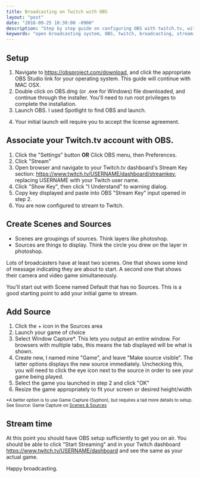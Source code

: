 ```yaml
---
title: Broadcasting on Twitch with OBS
layout: "post"
date: "2016-09-25 10:30:00 -0900"
description: "Step by step guide on configuring OBS with twitch.tv, with pictures."
keywords: "open broadcasting system, OBS, twitch, broadcasting, streaming, setup, installation, configuration"
---
```


## Setup
1. Navigate to <a href="https://obsproject.com/download" aria-label="OBS download" target="_blank">https://obsproject.com/download</a>, and click the appropriate OBS Studio
link for your operating system. This guide will continue with MAC OSX.
2. Double click on OBS.dmg (or .exe for Windows) file downloaded, and continue through the installer.
You'll need to run root privileges to complete the installation.
<a href="/assets/img/2016/09/25/obs_install.png" target="_blank" aria-label="Link to full image of OBS installation"><amp-img src="/assets/img/2016/09/25/thmb_obs_install.png" alt="OBS installation" height="284" width="404"></amp-img></a>
3. Launch OBS. I used Spotlight to find OBS and launch.
<!--excerpt-->
4. Your initial launch will require you to accept the license agreement.
<a href="/assets/img/2016/09/25/obs_license.png" target="_blank" aria-label="Link to full image of OBS license acceptance"><amp-img src="/assets/img/2016/09/25/thmb_obs_license.png" alt="OBS license acceptance" height="295" width="298"></amp-img></a>
<a href="/assets/img/2016/09/25/obs_initial_open.png" target="_blank" aria-label="Full image of initial OBS opening"><amp-img src="/assets/img/2016/09/25/thmb_obs_initial_open.png" alt="initial OBS opening" height="470" width="622"></amp-img></a>

## Associate your Twitch.tv account with OBS.
1. Click the "Settings" button **OR** Click OBS menu, then Preferences.
2. Click "Stream"
3. Open browser and navigate to your Twitch.tv dashboard's Stream Key section:
<a href="https://www.twitch.tv/USERNAME/dashboard/streamkey" aria-label="Twitch dashboard" target="_blank">https://www.twitch.tv/USERNAME/dashboard/streamkey</a>, replacing USERNAME with
your Twitch user name.
<a href="/assets/img/2016/09/25/twitch_streamkey_page.png" target="_blank" aria-label="Full image of Twitch stream key page"><amp-img src="/assets/img/2016/09/25/thmb_twitch_streamkey_page.png" alt="Twitch stream key page" height="134" width="434"></amp-img></a>
4. Click "Show Key", then click "I Understand" to warning dialog.
<a href="/assets/img/2016/09/25/twitch_streamkey_warning.png" target="_blank" aria-label="Full image of Twitch stream key warning"><amp-img src="/assets/img/2016/09/25/thmb_twitch_streamkey_warning.png" alt="Twitch stream key warning" height="207" width="287"></amp-img></a>
5. Copy key displayed and paste into OBS "Stream Key" input opened in step 2.
6. You are now configured to stream to Twitch.

## Create Scenes and Sources
 - Scenes are groupings of sources. Think layers like photoshop.
 - Sources are things to display. Think the circle you drew on the layer in
photoshop.

Lots of broadcasters have at least two scenes. One that shows some kind of
message indicating they are about to start. A second one that shows their camera
and video game simultaneously.

You'll start out with Scene named Default that has no Sources. This is a good
starting point to add your initial game to stream.

## Add Source
1. Click the + icon in the Sources area
<a href="/assets/img/2016/09/25/obs_add_source.png" target="_blank" aria-label="Full image of adding an OBS Source"><amp-img src="/assets/img/2016/09/25/thmb_obs_add_source.png" alt="Adding an OBS Source" height="185" width="222"></amp-img></a>
2. Launch your game of choice
3. Select Window Capture*. This lets you output an entire window. For browsers
with multiple tabs, this means the tab displayed will be what is shown.
4. Create new, I named mine "Game", and leave "Make source visible". The latter options displays the
new source immediately. Unchecking this, you will need to click the eye icon
next to the source in order to see your game being played.
5. Select the game you launched in step 2 and click "OK"
<a href="/assets/img/2016/09/25/obs_select_game.png" target="_blank" aria-label="Full image of game selection"><amp-img src="/assets/img/2016/09/25/thmb_obs_select_game.png" alt="Game selection" height="259" width="314"></amp-img></a>
6. Resize the game appropriately to fit your screen or desired height/width
<a href="/assets/img/2016/09/25/obs_resize.png" target="_blank" aria-label="Link to full image resizing game window"><amp-img src="/assets/img/2016/09/25/thmb_obs_resize.png" alt="Resizing game window" height="236" width="391"></amp-img></a>

<small>*A better option is to use Game Capture (Syphon), but requires a tad more details to setup. See Source: Game Capture on <a href="https://help.twitch.tv/customer/portal/articles/1262922-open-broadcaster-software#Scenes & Sources" target="_blank" aria-label="Scenes & Sources in OBS">Scenes & Sources</a></small>

## Stream time
At this point you should have OBS setup sufficiently to get you on air. You should be able to click "Start Streaming" and in your Twitch dashboard <a href="https://www.twitch.tv/USERNAME/dashboard" aria-label="Twitch dashboard" target="_blank">https://www.twitch.tv/USERNAME/dashboard</a> and see the same as your actual game.

Happy broadcasting.
